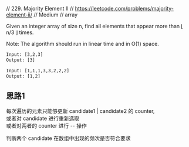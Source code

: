 // 229. Majority Element II // https://leetcode.com/problems/majority-element-ii/
// Medium // array

Given an integer array of size n, find all elements that appear more than ⌊ n/3 ⌋ times.

Note: The algorithm should run in linear time and in O(1) space.

```html
Input: [3,2,3]
Output: [3]

Input: [1,1,1,3,3,2,2,2]
Output: [1,2]
```

## 思路1

每次遍历的元素只能够更新 candidate1 | candidate2 的 counter,   
或者对 candidate 进行重新选取  
或者对两者的 counter 进行 -- 操作

判断两个 candidate 在数组中出现的频次是否符合要求  


